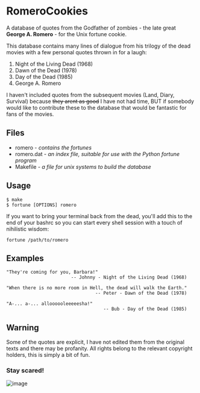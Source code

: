 # RomeroCookies
A database of quotes from the Godfather of zombies - the late great 
**George A. Romero** - for the Unix fortune cookie.

This database contains many lines of dialogue from his trilogy of 
the dead movies with a few personal quotes thrown in for a laugh:

1. Night of the Living Dead (1968)
2. Dawn of the Dead (1978)
3. Day of the Dead (1985)
4. George A. Romero
 
I haven't included quotes from the subsequent movies (Land, Diary, Survival)
because ~~they arent as good~~ I have not had time, BUT if somebody would 
like to contribute these to the database that would be fantastic for fans of 
the movies.

## Files

- romero - *contains the fortunes*
- romero.dat - *an index file, suitable for use with the Python fortune program*
- Makefile - *a file for unix systems to build the database*

## Usage
```
$ make
$ fortune [OPTIONS] romero
```

If you want to bring your terminal back from the dead, you'll add this 
to the end of your bashrc so you can start every shell session with a
touch of nihilistic wisdom:
```
fortune /path/to/romero
```

## Examples
```
"They're coming for you, Barbara!"
                        -- Johnny - Night of the Living Dead (1968)
                        
"When there is no more room in Hell, the dead will walk the Earth."
                                 -- Peter - Dawn of the Dead (1978)

"A-... a-... alloooooleeeeesha!"
                                    -- Bub - Day of the Dead (1985)                                                       
```

## Warning

Some of the quotes are explicit, I have not edited them from the 
original texts and there may be profanity. All rights belong to 
the relevant copyright holders, this is simply a bit of fun.


### Stay scared!
![image](https://user-images.githubusercontent.com/38471159/166073088-7f5b365a-54c8-46b7-92cd-afbf599043b2.png)
